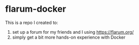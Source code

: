 # flarum-docker

This is a repo I created to:

1. set up a forum for my friends and I using https://flarum.org/
2. simply get a bit more hands-on experience with Docker
